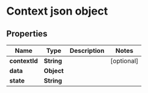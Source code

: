 # Context json object

## Properties
Name | Type | Description | Notes
------------ | ------------- | ------------- | -------------
**contextId** | **String** |  | [optional] 
**data** | **Object** |  | 
**state** | **String** |  | 


